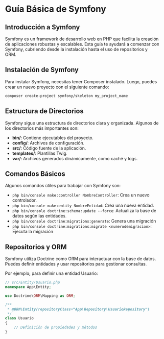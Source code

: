 # Guía Básica de Symfony

## Introducción a Symfony

Symfony es un framework de desarrollo web en PHP que facilita la creación de aplicaciones robustas y escalables. Esta guía te ayudará a comenzar con Symfony, cubriendo desde la instalación hasta el uso de repositorios y ORM.

## Instalación de Symfony

Para instalar Symfony, necesitas tener Composer instalado. Luego, puedes crear un nuevo proyecto con el siguiente comando:

```bash
composer create-project symfony/skeleton my_project_name
```

## Estructura de Directorios

Symfony sigue una estructura de directorios clara y organizada. Algunos de los directorios más importantes son:

- **bin/**: Contiene ejecutables del proyecto.
- **config/**: Archivos de configuración.
- **src/**: Código fuente de la aplicación.
- **templates/**: Plantillas Twig.
- **var/**: Archivos generados dinámicamente, como caché y logs.

## Comandos Básicos

Algunos comandos útiles para trabajar con Symfony son:

- `php bin/console make:controller NombreController`: Crea un nuevo controlador.
- `php bin/console make:entity NombreEntidad`: Crea una nueva entidad.
- `php bin/console doctrine:schema:update --force`: Actualiza la base de datos según las entidades.
- `php bin/console doctrine:migrations:generate`: Genera una migración
- `php bin/console doctrine:migrations:migrate <numerodemigracion>`: Ejecuta la migración 

## Repositorios y ORM

Symfony utiliza Doctrine como ORM para interactuar con la base de datos. Puedes definir entidades y usar repositorios para gestionar consultas.

Por ejemplo, para definir una entidad Usuario:

```php
// src/Entity/Usuario.php
namespace App\Entity;

use Doctrine\ORM\Mapping as ORM;

/**
 * @ORM\Entity(repositoryClass="App\Repository\UsuarioRepository")
 */
class Usuario
{
    // Definición de propiedades y métodos
}
```